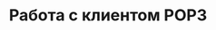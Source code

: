 ---
title: Работа с клиентом POP3
type: docs
weight: 60
url: /python-net/working-with-pop3-client/
---